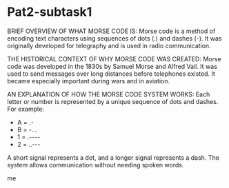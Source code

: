 # Pat2-subtask1

BRIEF OVERVIEW OF WHAT MORSE CODE IS:
Morse code is a method of encoding text characters using sequences of dots (.) and dashes (-). It was originally developed for telegraphy and is used in radio communication.

THE HISTORICAL CONTEXT OF WHY MORSE CODE WAS CREATED:
Morse code was developed in the 1830s by Samuel Morse and Alfred Vail. It was used to send messages over long distances before telephones existed. It became especially important during wars and in aviation.

AN EXPLANATION OF HOW THE MORSE CODE SYSTEM WORKS:
Each letter or number is represented by a unique sequence of dots and dashes. For example:
- A = .-
- B = -...
- 1 = .----
- 2 = ..---

A short signal represents a dot, and a longer signal represents a dash. The system allows communication without needing spoken words.

me
